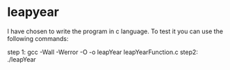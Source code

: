 # leapyear


I have chosen to write the program in c language. To test it you can use the following commands:

step 1: gcc -Wall -Werror -O -o leapYear leapYearFunction.c
step2: ./leapYear

